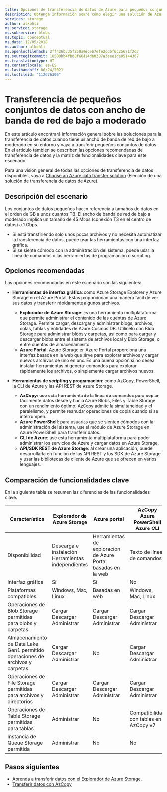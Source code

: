 ```yaml
---
title: Opciones de transferencia de datos de Azure para pequeños conjuntos de datos con un ancho de banda de red de bajo a moderado | Microsoft Docs
description: Obtenga información sobre cómo elegir una solución de Azure para la transferencia de datos cuando tenga ancho de banda de red de bajo a moderado en su entorno y vaya a transferir pequeños conjuntos de datos.
services: storage
author: alkohli
ms.service: storage
ms.subservice: blobs
ms.topic: conceptual
ms.date: 12/05/2018
ms.author: alkohli
ms.openlocfilehash: 2ff426b335f250a0eceb7efe2cdbf6c25671f2d7
ms.sourcegitcommit: 16580bb4fbd8f68d14db0387a3eee1de85144367
ms.translationtype: HT
ms.contentlocale: es-ES
ms.lasthandoff: 06/24/2021
ms.locfileid: "112676306"
---
```

# <a name="data-transfer-for-small-datasets-with-low-to-moderate-network-bandwidth"></a>Transferencia de pequeños conjuntos de datos con ancho de banda de red de bajo a moderado
 
En este artículo encontrará información general sobre las soluciones para la transferencia de datos cuando tiene un ancho de banda de red de bajo a moderado en su entorno y vaya a transferir pequeños conjuntos de datos. En el artículo también se describen las opciones recomendadas de transferencia de datos y la matriz de funcionalidades clave para este escenario.

Para una visión general de todas las opciones de transferencia de datos disponibles, vaya a [Choose an Azure data transfer solution](storage-choose-data-transfer-solution.md) (Elección de una solución de transferencia de datos de Azure).

## <a name="scenario-description"></a>Descripción del escenario

Los conjuntos de datos pequeños hacen referencia a tamaños de datos en el orden de GB a unos cuantos TB. El ancho de banda de red de bajo a moderado implica un tamaño de 45 Mbps (conexión T3 en el centro de datos) a 1 Gbps.

- Si está transfiriendo solo unos pocos archivos y no necesita automatizar la transferencia de datos, puede usar las herramientas con una interfaz gráfica.
- Si se siente cómodo con la administración del sistema, puede usar la línea de comandos o las herramientas de programación o scripting.

## <a name="recommended-options"></a>Opciones recomendadas

Las opciones recomendadas en este escenario son las siguientes:

- **Herramientas de interfaz gráfica**: como Azure Storage Explorer y Azure Storage en el Azure Portal. Estas proporcionan una manera fácil de ver sus datos y transferir rápidamente algunos archivos.

    - **Explorador de Azure Storage**: es una herramienta multiplataforma que permite administrar el contenido de las cuentas de Azure Storage. Permite cargar, descargar y administrar blogs, archivos, colas, tablas y entidades de Azure Cosmos DB. Utilícelo con Blob Storage para administrar blobs y carpetas, así como para cargar y descargar blobs entre el sistema de archivos local y Blob Storage, o entre cuentas de almacenamiento.
    - **Azure Portal**: Azure Storage en Azure Portal proporciona una interfaz basada en la web que sirve para explorar archivos y cargar nuevos archivos de uno en uno. Es una buena opción si no desea instalar herramientas ni generar comandos para explorar rápidamente los archivos, o simplemente cargar archivos nuevos.

- **Herramientas de scripting y programación**: como AzCopy, PowerShell, la CLI de Azure y las API REST de Azure Storage.

    - **AzCopy**: use esta herramienta de la línea de comandos para copiar fácilmente datos desde y hacia Azure Blobs, Files y Table Storage con un rendimiento óptimo. AzCopy admite la simultaneidad y el paralelismo, y permite reanudar operaciones de copia cuando si se interrumpen.
    - **Azure PowerShell**: para usuarios que se sienten cómodos con la administración del sistema, use el módulo de Azure Storage en Azure PowerShell para transferir datos.
    - **CLI de Azure**: use esta herramienta multiplataforma para poder administrar los servicios de Azure y cargar datos en Azure Storage.
    - **API/SDK REST de Azure Storage**: al crear una aplicación, puede desarrollarla en función de las API REST y los SDK de Azure Storage y usar las bibliotecas de cliente de Azure que se ofrecen en varios lenguajes.


## <a name="comparison-of-key-capabilities"></a>Comparación de funcionalidades clave

En la siguiente tabla se resumen las diferencias de las funcionalidades clave.

| Característica | Explorador de Azure Storage | Azure portal | AzCopy<br>Azure PowerShell<br>Azure CLI | API REST o SDK de Azure Storage |
|---------|------------------------|--------------|-----------------------------------------|---------------------------------|
| Disponibilidad | Descarga e instalación <br>Herramientas independientes | Herramientas de exploración de Azure Portal basadas en la web | Texto de línea de comandos |Interfaces programables en. NET, Java, Python, JavaScript, C++, Go, Ruby y PHP |
| Interfaz gráfica | Sí | Sí | No | No |
| Plataformas compatibles | Windows, Mac, Linux | Basadas en web |Windows, Mac, Linux |Todas las plataformas |
| Operaciones de Blob Storage permitidas<br>para blobs y carpetas | Cargar<br>Descargar<br>Administrar | Cargar<br>Descargar<br>Administrar |Cargar<br>Descargar<br>Administrar | Sí, es personalizable |
| Almacenamiento de Data Lake Gen1 permitido<br>operaciones de archivos y carpetas | Cargar<br>Descargar<br>Administrar | No |Cargar<br>Descargar<br>Administrar                   | No |
| Operaciones de File Storage permitidas<br>para archivos y directorios | Cargar<br>Descargar<br>Administrar | Cargar<br>Descargar<br>Administrar   |Cargar<br>Descargar<br>Administrar | Sí, es personalizable |
| Operaciones de Table Storage permitidas<br>para tablas |Administrar | No |Compatibilidad con tablas en AzCopy v7 |Sí, es personalizable|
| Instancia de Queue Storage permitida | Administrar | No  |No | Sí, es personalizable|


## <a name="next-steps"></a>Pasos siguientes

- Aprenda a [transferir datos con el Explorador de Azure Storage](/azure/architecture/data-science-process/move-data-to-azure-blob-using-azure-storage-explorer).
- [Transferir datos con AzCopy](./storage-use-azcopy-v10.md)
